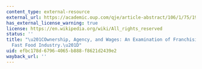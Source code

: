 ```yaml
---
content_type: external-resource
external_url: https://academic.oup.com/qje/article-abstract/106/1/75/1928571
has_external_license_warning: true
license: https://en.wikipedia.org/wiki/All_rights_reserved
status: ''
title: "\u201COwnership, Agency, and Wages: An Examination of Franchising in the\_\
  Fast Food Industry.\u201D"
uid: efbc178d-6796-4065-b888-f8621d2439e2
wayback_url: ''
---
```

